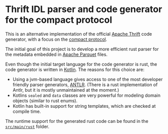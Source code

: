 # Thrift IDL parser and code generator for the compact protocol

This is an alternative implementation of the official [Apache Thrift](https://github.com/apache/thrift/)
code generator, with a focus on the [compact protocol](https://github.com/apache/thrift/blob/master/doc/specs/thrift-compact-protocol.md).

The initial goal of this project is to develop a more efficient rust parser for the metadata embedded in
[Apache Parquet](https://github.com/apache/parquet-format/) files. 

Even though the initial target language for the code generator is rust, the code generator is written in [Kotlin](https://kotlinlang.org/).
The reasons for this choice are:

 - Using a jvm-based language gives access to one of the most developer friendly parser generators, [ANTLR](https://www.antlr.org/). (There is a rust implementation of Antlr, but it is mostly unmaintained at the moment.)
 - Kotlins `sealed` and `data` classes are very powerful for modeling domain objects (similar to rust enums).
 - Kotlin has built-in support for string templates, which are checked at compile time.

The runtime support for the generated rust code can be found in the [`src/main/rust`](https://github.com/jhorstmann/compact-thrift/tree/main/src/main/rust) folder.


